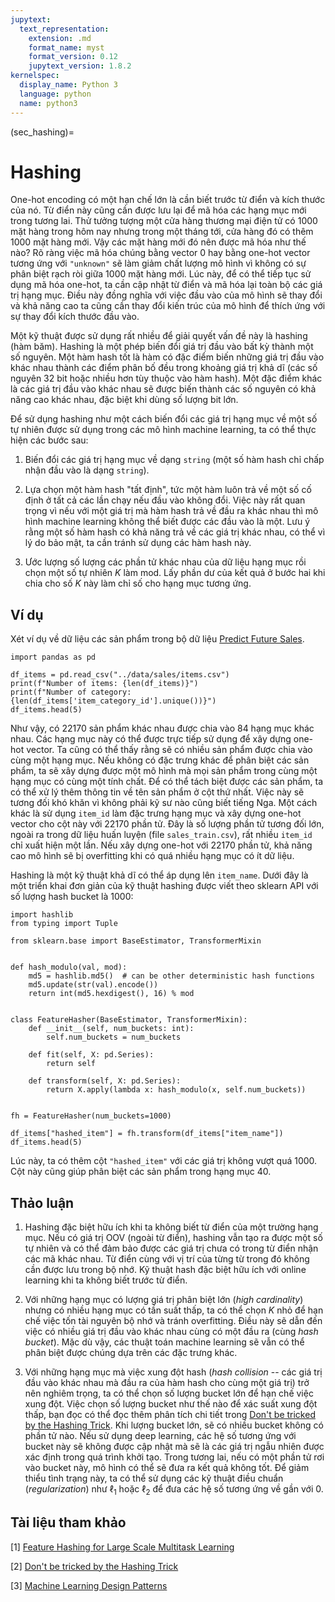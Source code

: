 ```yaml
---
jupytext:
  text_representation:
    extension: .md
    format_name: myst
    format_version: 0.12
    jupytext_version: 1.8.2
kernelspec:
  display_name: Python 3
  language: python
  name: python3
---
```


(sec_hashing)=
# Hashing

One-hot encoding có một hạn chế lớn là cần biết trước từ điển và kích thước của nó. Từ điển này cũng cần được lưu lại để mã hóa các hạng mục mới trong tương lai. Thử tưởng tượng một cửa hàng thương mại điện tử có 1000 mặt hàng trong hôm nay nhưng trong một tháng tới, cửa hàng đó có thêm 1000 mặt hàng mới. Vậy các mặt hàng mới đó nên được mã hóa như thế nào? Rõ ràng việc mã hóa chúng bằng vector 0 hay bằng one-hot vector tương ứng với `"unknown"` sẽ làm giảm chất lượng mô hình vì không có sự phân biệt rạch ròi giữa 1000 mặt hàng mới. Lúc này, để có thể tiếp tục sử dụng mã hóa one-hot, ta cần cập nhật từ điển và mã hóa lại toàn bộ các giá trị hạng mục. Điều này đồng nghĩa với việc đầu vào của mô hình sẽ thay đổi và khả năng cao ta cũng cần thay đổi kiến trúc của mô hình để thích ứng với sự thay đổi kích thước đầu vào.

Một kỹ thuật được sử dụng rất nhiều để giải quyết vấn đề này là hashing (hàm băm). Hashing là một phép biến đổi giá trị đầu vào bất kỳ thành một số nguyên. Một hàm hash tốt là hàm có đặc điểm biến những giá trị đầu vào khác nhau thành các điểm phân bố đều trong khoảng giá trị khả dĩ (các số nguyên 32 bit hoặc nhiều hơn tùy thuộc vào hàm hash). Một đặc điểm khác là các giá trị đầu vào khác nhau sẽ được biến thành các số nguyên có khả năng cao khác nhau, đặc biệt khi dùng số lượng bit lớn.

Để sử dụng hashing như một cách biến đổi các giá trị hạng mục về một số tự nhiên được sử dụng trong các mô hình machine learning, ta có thể thực hiện các bước sau:

1. Biến đổi các giá trị hạng mục về dạng `string` (một số hàm hash chỉ chấp nhận đầu vào là dạng `string`).

2. Lựa chọn một hàm hash "tất định", tức một hàm luôn trả về một số cố định ở tất cả các lần chạy nếu đầu vào không đổi. Việc này rất quan trọng vì nếu với một giá trị mà hàm hash trả về đầu ra khác nhau thì mô hình machine learning không thể biết được các đầu vào là một. Lưu ý rằng một số hàm hash có khả năng trả về các giá trị khác nhau, có thể vì lý do bảo mật, ta cần tránh sử dụng các hàm hash này.

3. Ước lượng số lượng các phần tử khác nhau của dữ liệu hạng mục rồi chọn một số tự nhiên $K$ làm mod. Lấy phần dư của kết quả ở bước hai khi chia cho số $K$ này làm chỉ số cho hạng mục tương ứng.

## Ví dụ

Xét ví dụ về dữ liệu các sản phẩm trong bộ dữ liệu [Predict Future Sales](https://www.kaggle.com/c/competitive-data-science-predict-future-sales/overview).

```{code-cell} ipython3
import pandas as pd

df_items = pd.read_csv("../data/sales/items.csv")
print(f"Number of items: {len(df_items)}")
print(f"Number of category: {len(df_items['item_category_id'].unique())}")
df_items.head(5)
```

Như vậy, có 22170 sản phẩm khác nhau được chia vào 84 hạng mục khác nhau. Các hạng mục này có thể được trực tiếp sử dụng để xây dựng one-hot vector. Ta cũng có thể thấy rằng sẽ có nhiều sản phẩm được chia vào cùng một hạng mục. Nếu không có đặc trưng khác để phân biệt các sản phẩm, ta sẽ xây dựng được một mô hình mà mọi sản phẩm trong cùng một hạng mục có cùng một tính chất. Để có thể tách biệt được các sản phẩm, ta có thể xử lý thêm thông tin về tên sản phẩm ở cột thứ nhất. Việc này sẽ tương đối khó khăn vì không phải kỹ sư nào cũng biết tiếng Nga. Một cách khác là sử dụng `item_id` làm đặc trưng hạng mục và xây dựng one-hot vector cho cột này với 22170 phần tử. Đây là số lượng phần tử tương đối lớn, ngoài ra trong dữ liệu huấn luyện (file `sales_train.csv`), rất nhiều `item_id` chỉ xuất hiện một lần. Nếu xây dựng one-hot với 22170 phần tử, khả năng cao mô hình sẽ bị overfitting khi có quá nhiều hạng mục có ít dữ liệu.

Hashing là một kỹ thuật khả dĩ có thể áp dụng lên `item_name`. Dưới đây là một triển khai đơn giản của kỹ thuật hashing được viết theo sklearn API với số lượng hash bucket là 1000:

```{code-cell} ipython3
import hashlib
from typing import Tuple

from sklearn.base import BaseEstimator, TransformerMixin


def hash_modulo(val, mod):
    md5 = hashlib.md5()  # can be other deterministic hash functions
    md5.update(str(val).encode())
    return int(md5.hexdigest(), 16) % mod


class FeatureHasher(BaseEstimator, TransformerMixin):
    def __init__(self, num_buckets: int):
        self.num_buckets = num_buckets

    def fit(self, X: pd.Series):
        return self

    def transform(self, X: pd.Series):
        return X.apply(lambda x: hash_modulo(x, self.num_buckets))


fh = FeatureHasher(num_buckets=1000)

df_items["hashed_item"] = fh.transform(df_items["item_name"])
df_items.head(5)
```

Lúc này, ta có thêm cột `"hashed_item"` với các giá trị không vượt quá 1000. Cột này cũng giúp phân biệt các sản phẩm trong hạng mục 40.

## Thảo luận

1. Hashing đặc biệt hữu ích khi ta không biết từ điển của một trường hạng mục. Nếu có giá trị OOV (ngoài từ điển), hashing vẫn tạo ra được một số tự nhiên và có thể đảm bảo được các giá trị chưa có trong từ điển nhận các mã khác nhau. Từ điển cùng với vị trí của từng từ trong đó không cần được lưu trong bộ nhớ. Kỹ thuật hash đặc biệt hữu ích với online learning khi ta không biết trước từ điển.

2. Với những hạng mục có lượng giá trị phân biệt lớn (_high cardinality_) nhưng có nhiều hạng mục có tần suất thấp, ta có thể chọn $K$ nhỏ để hạn chế việc tốn tài nguyên bộ nhớ và tránh overfitting. Điều này sẽ dẫn đến việc có nhiều giá trị đầu vào khác nhau cùng có một đầu ra (cùng _hash bucket_). Mặc dù vậy, các thuật toán machine learning sẽ vẫn có thể phân biệt được chúng dựa trên các đặc trưng khác.

3. Với những hạng mục mà việc xung đột hash (_hash collision_ -- các giá trị đầu vào khác nhau mà đầu ra của hàm hash cho cùng một giá trị) trở nên nghiêm trọng, ta có thể chọn số lượng bucket lớn để hạn chế việc xung đột. Việc chọn số lượng bucket như thế nào để xác suất xung đột thấp, bạn đọc có thể đọc thêm phân tích chi tiết trong [Don't be tricked by the Hashing Trick](https://booking.ai/dont-be-tricked-by-the-hashing-trick-192a6aae3087). Khi lượng bucket lớn, sẽ có nhiều bucket không có phần tử nào. Nếu sử dụng deep learning, các hệ số tương ứng với bucket này sẽ không được cập nhật mà sẽ là các giá trị ngẫu nhiên được xác định trong quá trình khởi tạo. Trong tương lai, nếu có một phần tử rơi vào bucket này, mô hình có thể sẽ đưa ra kết quả không tốt. Để giảm thiểu tình trạng này, ta có thể sử dụng các kỹ thuật điều chuẩn (_regularization_) như $\ell_1$ hoặc $\ell_2$ để đưa các hệ số tương ứng về gần với 0.


## Tài liệu tham khảo

[1] [Feature Hashing for Large Scale Multitask Learning](https://alex.smola.org/papers/2009/Weinbergeretal09.pdf)

[2] [Don't be tricked by the Hashing Trick](https://booking.ai/dont-be-tricked-by-the-hashing-trick-192a6aae3087)

[3] [Machine Learning Design Patterns](https://www.oreilly.com/library/view/machine-learning-design/9781098115777/)
